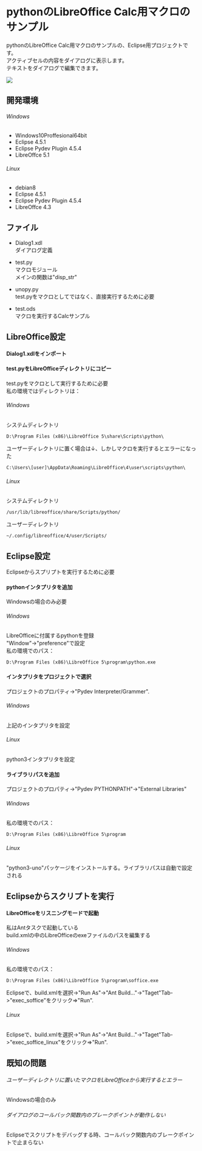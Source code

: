 pythonのLibreOffice Calc用マクロのサンプル
=====
pythonのLibreOffice Calc用マクロのサンプルの、Eclipse用プロジェクトです。  
アクティブセルの内容をダイアログに表示します。  
テキストをダイアログで編集できます。  

<img src="http://www.geocities.jp/tripod31hoge/images/lopython.jpg"/>

開発環境
-----
###### Windows
+ Windows10Proffesional64bit
+ Eclipse 4.5.1  
+ Eclipse Pydev Plugin 4.5.4  
+ LibreOffce 5.1  

###### Linux
+ debian8
+ Eclipse 4.5.1
+ Eclipse Pydev Plugin 4.5.4
+ LibreOffce 4.3

ファイル
-----
+ Dialog1.xdl   
ダイアログ定義  

+ test.py  
マクロモジュール  
メインの関数は"disp_str"  

+ unopy.py  
test.pyをマクロとしてではなく、直接実行するために必要  

+ test.ods  
マクロを実行するCalcサンプル  

LibreOffice設定
-----
#### Dialog1.xdlをインポート   

#### test.pyをLibreOfficeディレクトリにコピー  
test.pyをマクロとして実行するために必要  
私の環境ではディレクトリは：  

###### Windows
システムディレクトリ  
```
D:\Program Files (x86)\LibreOffice 5\share\Scripts\python\
```
ユーザーディレクトリに置く場合は↓、しかしマクロを実行するとエラーになった    
```
C:\Users\[user]\AppData\Roaming\LibreOffice\4\user\scripts\python\
```

###### Linux  
システムディレクトリ   
```
/usr/lib/libreoffice/share/Scripts/python/
```
ユーザーディレクトリ  
```
~/.config/libreoffice/4/user/Scripts/
```

Eclipse設定
-----
Eclipseからスプリプトを実行するために必要  
#### pythonインタプリタを追加
Windowsの場合のみ必要    

###### Windows
LibreOfficeに付属するpythonを登録  
"Window"->"preference"で設定  
私の環境でのパス：  
```
D:\Program Files (x86)\LibreOffice 5\program\python.exe
```
#### インタプリタをプロジェクトで選択
プロジェクトのプロパティ->"Pydev Interpreter/Grammer".  
###### Windows
上記のインタプリタを設定
###### Linux
python3インタプリタを設定

#### ライブラリパスを追加
プロジェクトのプロパティ->"Pydev PYTHONPATH"->"External Libraries"  

###### Windows
私の環境でのパス：  
```
D:\Program Files (x86)\LibreOffice 5\program
```

###### Linux
"python3-uno"パッケージをインストールする。ライブラリパスは自動で設定される

Eclipseからスクリプトを実行
-----
#### LibreOfficeをリスニングモードで起動
私はAntタスクで起動している  
build.xmlの中のLibreOfficeのexeファイルのパスを編集する  
###### Windows
私の環境でのパス：  
```
D:\Program Files (x86)\LibreOffice 5\program\soffice.exe
```  
Eclipseで、build.xmlを選択->"Run As"->"Ant Build..."->"Taget"Tab->"exec_soffice"をクリック=>"Run".

###### Linux
Eclipseで、build.xmlを選択->"Run As"->"Ant Build..."->"Taget"Tab->"exec_soffice_linux"をクリック=>"Run".

既知の問題
-----
###### ユーザーディレクトリに置いたマクロをLibreOfficeから実行するとエラー
Windowsの場合のみ    

###### ダイアログのコールバック関数内のブレークポイントが動作しない
Eclipseでスクリプトをデバッグする時、コールバック関数内のブレークポイントで止まらない  
